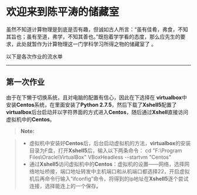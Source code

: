 欢迎来到陈平涛的储藏室
===================


虽然不知道计算物理是到底是否有趣，但诚如古人所言：“虽有佳肴，弗食，不知其旨也；虽有至道，弗学，不知其善也。”既抱着学学看的态度，那么应先生的要求，此处就暂作为计算物理这一门学科学习所得之物的储藏室了 。

以下是各次作业的流水单

----------


第一次作业
-------------

由于在下懒于切换系统，且对电脑的配置有信心，因此在下选择在 **virtualbox**中安装**Centos**系统，在里面安装了**Python 2.7.5**，然后下载了**Xshell5**配置了**virtualbox**后台启动并以字符界面的方式进入**Centos**，随后通过**Xshell**直接访问虚拟机中的**Centos**。

> **Note:**

> - 虚拟机中安装好**Centos**后，后台启动虚拟机的方法，**virtualbox**的安装目录为F盘，打开**Xshell5**后，输入以下两条命令：
> cd "F:\Program Files\Oracle\VirtualBox"
> VBoxHeadless --startvm "Centos"
> - 通过**Xshell5**访问虚拟机中的**Centos**：虚拟机的设置——网络，选择网络地址桥接，端口地址转发中主机端口和从机端口都选择22，开启虚拟机后再命令行输入“ifconfig”命令，将得到的ip地址在**Xshell5**逐个尝试连接，选择能连上的一个保存。

